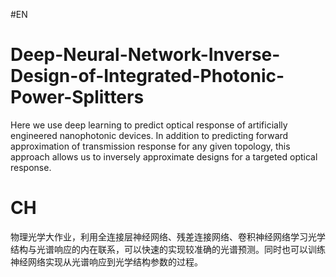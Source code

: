 #EN
# Deep-Neural-Network-Inverse-Design-of-Integrated-Photonic-Power-Splitters
Here we use deep learning to predict optical response of artificially engineered nanophotonic devices. In addition to predicting forward approximation of transmission response for any given topology, this approach allows us to inversely approximate designs for a targeted optical response.



# CH
物理光学大作业，利用全连接层神经网络、残差连接网络、卷积神经网络学习光学结构与光谱响应的内在联系，可以快速的实现较准确的光谱预测。同时也可以训练神经网络实现从光谱响应到光学结构参数的过程。
